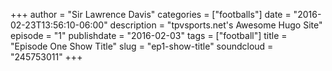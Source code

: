 +++
author = "Sir Lawrence Davis"
categories = ["footballs"]
date = "2016-02-23T13:56:10-06:00"
description = "tpvsports.net's Awesome Hugo Site"
episode = "1"
publishdate = "2016-02-03"
tags = ["football"]
title = "Episode One Show Title"
slug = "ep1-show-title"
soundcloud = "245753011"
+++
